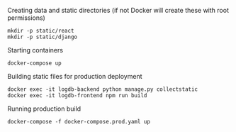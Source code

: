 Creating data and static directories (if not Docker will create these with root permissions)

    mkdir -p static/react
    mkdir -p static/django

Starting containers

    docker-compose up

Building static files for production deployment

    docker exec -it logdb-backend python manage.py collectstatic
    docker exec -it logdb-frontend npm run build

Running production build

    docker-compose -f docker-compose.prod.yaml up